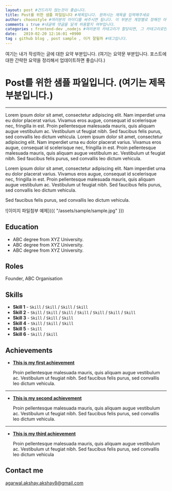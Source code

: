 ```yaml
---
layout: post #건드리지 않는것이 좋습니다.
title: Post를 위한 샘플 파일입니다 #제목입니다. 원하시는 제목을 입력해주세요
author: choonstyle #여러분의 아이디를 써주시면 됩니다. 이 부분은 계정별로 정해진 아이디를 꼭 준수해주세요. 다른분 아이디로 바꾸면 안되요.
comments : true #내글에 댓글을 달게 허용할지 여부입니다. 
categories : frontend-dev ,nodejs #여러분의 카테고리가 할당되면, 그 카테고리로만 고정해서 올려주세요
date:   2019-02-20 12:16:01 +0900
tag : github blog , post sample , 이거 잘될까 #태그입니다. 
---
```


여기는 내가 작성하는 글에 대한 요약 부분입니다. 
(여기는 요약문 부분입니다. 포스트에 대한 간략한 요약을 정리해서 업데이트하면 좋습니다.)


# Post를 위한 샘플 파일입니다. (여기는 제목부분입니다.) 
-----

Lorem ipsum dolor sit amet, consectetur adipiscing elit. Nam imperdiet urna eu dolor placerat varius. Vivamus eros augue, consequat id scelerisque nec, fringilla in est. Proin pellentesque malesuada mauris, quis aliquam augue vestibulum ac. Vestibulum ut feugiat nibh. Sed faucibus felis purus, sed convallis leo dictum vehicula. Lorem ipsum dolor sit amet, consectetur adipiscing elit. Nam imperdiet urna eu dolor placerat varius. Vivamus eros augue, consequat id scelerisque nec, fringilla in est. Proin pellentesque malesuada mauris, quis aliquam augue vestibulum ac. Vestibulum ut feugiat nibh. Sed faucibus felis purus, sed convallis leo dictum vehicula.  

Lorem ipsum dolor sit amet, consectetur adipiscing elit. Nam imperdiet urna eu dolor placerat varius. Vivamus eros augue, consequat id scelerisque nec, fringilla in est. Proin pellentesque malesuada mauris, quis aliquam augue vestibulum ac. Vestibulum ut feugiat nibh. Sed faucibus felis purus, sed convallis leo dictum vehicula. 

Sed faucibus felis purus, sed convallis leo dictum vehicula.

![이미지 파일첨부 예제]({{ "/assets/sample/sample.jpg" }})

## Education

* ABC degree from XYZ University.
* ABC degree from XYZ University.
* ABC degree from XYZ University.

## Roles

Founder, ABC Organisation

## Skills

* **Skill 1** - `Skill` / `Skill` / `Skill` / `Skill`
* **Skill 2** - `Skill` / `Skill` / `Skill` / `Skill` / `Skill` / `Skill` / `Skill`
* **Skill 3** - `Skill` / `Skill` / `Skill`
* **Skill 4** - `Skill` / `Skill` / `Skill` 
* **Skill 5** - `Skill`
* **Skill 6** - `Skill` / `Skill` 
    
    
## Achievements


* [**This is my first achievement**](#) 
   
   Proin pellentesque malesuada mauris, quis aliquam augue vestibulum ac. Vestibulum ut feugiat nibh. Sed faucibus felis purus, sed convallis leo dictum vehicula.

***

* [**This is my second achievement**](#) 

    Proin pellentesque malesuada mauris, quis aliquam augue vestibulum ac. Vestibulum ut feugiat nibh. Sed faucibus felis purus, sed convallis leo dictum vehicula.

***

* [**This is my third achievement**](#) 

   Proin pellentesque malesuada mauris, quis aliquam augue vestibulum ac. Vestibulum ut feugiat nibh. Sed faucibus felis purus, sed convallis leo dictum vehicula


## Contact me

[agarwal.akshay.akshay8@gmail.com](mailto:agarwal.akshay.akshay8@gmail.com)
